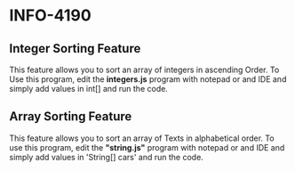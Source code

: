 # INFO-4190

## Integer Sorting Feature

This feature allows you to sort an array of integers in ascending Order. To Use this program, edit the **integers.js** program with notepad or and IDE and simply add values in int[] and run the code.

## Array Sorting Feature

This feature allows you to sort an array of Texts in alphabetical order. To use this program, edit the **"string.js"** program with notepad or and IDE and simply add values in 'String[] cars' and run the code. 


